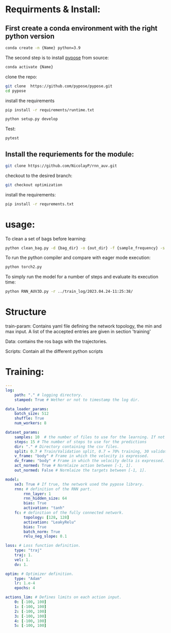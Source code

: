 
# Requirments & Install:

## First create a conda environment with the right python version 

```bash
conda create -n {Name} python=3.9
```

The second step is to install [pypose](https://github.com/pypose/pypose) from source:

```bash
conda activate {Name}
```

clone the repo:
```bash
git clone  https://github.com/pypose/pypose.git
cd pypose
```

install the requirements
```bash
pip install -r requirements/runtime.txt
```

```bash
python setup.py develop
```

Test:
```bash
pytest
```

## Install the requriements for the module:

```bash
git clone https://github.com/NicolayP/rnn_auv.git
```

checkout to the desired branch:

```bash
git checkout optimization
```

install the requirements:

```bash
pip install -r requrements.txt
```


# usage:

To clean a set of bags before learning:

```bash
python clean_bag.py -d {bag_dir} -o {out_dir} -f {sample_frequency} -s {number of steps} -n {norm}
```


To run the python compiler and compare with eager mode execution:

```bash
python torch2.py
```


To simply run the model for a number of steps and evaluate its execution time:

```bash
python RNN_AUV3D.py -r ../train_log/2023.04.24-11:25:38/
```


# Structure

train-param: Contains yaml file defining the network topology, the min and max input. A list of the accepted entries are given in section 'training'

Data: contains the ros bags with the trajectories.

Scripts: Contain all the different python scripts


# Training:

```yaml
---
log:
    path: "." # logging directory.
    stamped: True # Wether or not to timestamp the log dir.

data_loader_params:
    batch_size: 512
    shuffle: True
    num_workers: 8

dataset_params:
    samples: 10  # the number of files to use for the learning. If not set, all the files in the dir are used.
    steps: 15 # The number of steps to use for the predictions
    dir: "." # Directory containing the csv files.
    split: 0.7 # Train/Validation split, 0.7 = 70% training, 30 validation.
    v_frame: "body" # Frame in which the velocity is expressed.
    dv_frame: "body" # Frame in which the velocity delta is expressed.
    act_normed: True # Normlaize action between [-1, 1].
    out_normed: False # Normlaize the targets between [-1, 1].

model:
    se3: True # If true, the network used the pypose library.
    rnn: # definition of the RNN part.
        rnn_layer: 1
        rnn_hidden_size: 64
        bias: True
        activation: "tanh"
    fc: # definition of the fully connected network.
        topology: [128, 128]
        activation: "LeakyRelu"
        bias: True
        batch_norm: True
        relu_neg_slope: 0.1

loss: # Loss function definition.
    type: "traj"
    traj: 1.
    vel: 1.
    dv: 1.

optim: # Optimizer definition.
    type: "Adam"
    lr: 1.e-4
    epochs: 4

actions_lim: # Defines limits on each action input.
    0: [-100, 100]
    1: [-100, 100]
    2: [-100, 100]
    3: [-100, 100]
    4: [-100, 100]
    5: [-100, 100]

```
